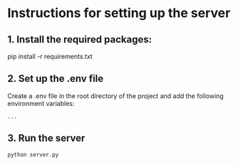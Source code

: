 # Instructions for setting up the server

## 1. Install the required packages:
pip install -r requirements.txt

## 2. Set up the .env file
Create a .env file in the root directory of the project and add the following environment variables:
```text
...
```

## 3. Run the server
```bash
python server.py
```